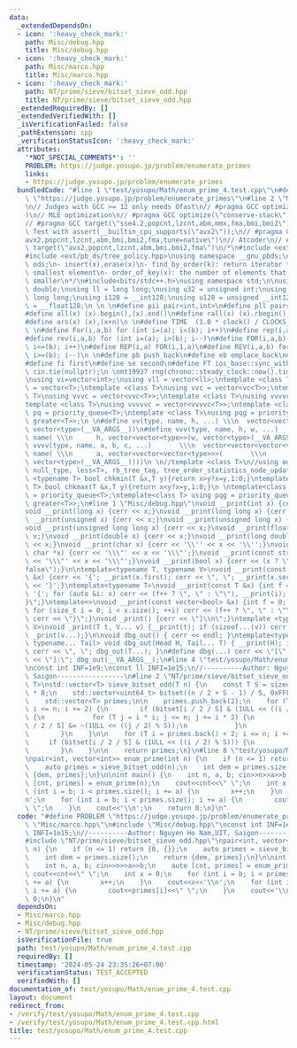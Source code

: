 ```yaml
---
data:
  _extendedDependsOn:
  - icon: ':heavy_check_mark:'
    path: Misc/debug.hpp
    title: Misc/debug.hpp
  - icon: ':heavy_check_mark:'
    path: Misc/marco.hpp
    title: Misc/marco.hpp
  - icon: ':heavy_check_mark:'
    path: NT/prime/sieve/bitset_sieve_odd.hpp
    title: NT/prime/sieve/bitset_sieve_odd.hpp
  _extendedRequiredBy: []
  _extendedVerifiedWith: []
  _isVerificationFailed: false
  _pathExtension: cpp
  _verificationStatusIcon: ':heavy_check_mark:'
  attributes:
    '*NOT_SPECIAL_COMMENTS*': ''
    PROBLEM: https://judge.yosupo.jp/problem/enumerate_primes
    links:
    - https://judge.yosupo.jp/problem/enumerate_primes
  bundledCode: "#line 1 \"test/yosupo/Math/enum_prime_4.test.cpp\"\n#define PROBLEM\
    \ \"https://judge.yosupo.jp/problem/enumerate_primes\"\n#line 2 \"Misc/marco.hpp\"\
    \n// Judges with GCC >= 12 only needs Ofast\n// #pragma GCC optimize(\"O3,no-stack-protector,fast-math,unroll-loops,tree-vectorize\"\
    )\n// MLE optimization\n// #pragma GCC optimize(\"conserve-stack\")\n// Old judges\n\
    // #pragma GCC target(\"sse4.2,popcnt,lzcnt,abm,mmx,fma,bmi,bmi2\")\n// New judges.\
    \ Test with assert(__builtin_cpu_supports(\"avx2\"));\n// #pragma GCC target(\"\
    avx2,popcnt,lzcnt,abm,bmi,bmi2,fma,tune=native\")\n// Atcoder\n// #pragma GCC\
    \ target(\"avx2,popcnt,lzcnt,abm,bmi,bmi2,fma\")\n/*\n#include <ext/pb_ds/assoc_container.hpp>\n\
    #include <ext/pb_ds/tree_policy.hpp>\nusing namespace __gnu_pbds;\ntypedef tree<int,null_type,less<int>,rb_tree_tag,tree_order_statistics_node_update>\
    \ ods;\n- insert(x),erase(x)\n- find_by_order(k): return iterator to the k-th\
    \ smallest element\n- order_of_key(x): the number of elements that are strictly\
    \ smaller\n*/\n#include<bits/stdc++.h>\nusing namespace std;\n\nusing ld = long\
    \ double;\nusing ll = long long;\nusing u32 = unsigned int;\nusing u64 = unsigned\
    \ long long;\nusing i128 = __int128;\nusing u128 = unsigned __int128;\nusing f128\
    \ = __float128;\n \n \n#define pii pair<int,int>\n#define pll pair<ll,ll>\n \n\
    #define all(x) (x).begin(),(x).end()\n#define rall(x) (x).rbegin(),(x).rend()\n\
    #define ars(x) (x),(x+n)\n \n#define TIME  (1.0 * clock() / CLOCKS_PER_SEC)\n\
    \ \n#define For(i,a,b) for (int i=(a); i<(b); i++)\n#define rep(i,a) For(i,0,a)\n\
    #define rev(i,a,b) for (int i=(a); i>(b); i--)\n#define FOR(i,a,b) for (int i=(a);\
    \ i<=(b); i++)\n#define REP(i,a) FOR(i,1,a)\n#define REV(i,a,b) for (int i=(a);\
    \ i>=(b); i--)\n \n#define pb push_back\n#define eb emplace_back\n#define mp make_pair\n\
    #define fi first\n#define se second\n#define FT ios_base::sync_with_stdio(false);\
    \ cin.tie(nullptr);\n \nmt19937 rng(chrono::steady_clock::now().time_since_epoch().count());\n\
    \nusing vi=vector<int>;\nusing vll = vector<ll>;\ntemplate <class T>\nusing vc\
    \ = vector<T>;\ntemplate <class T>\nusing vvc = vector<vc<T>>;\ntemplate <class\
    \ T>\nusing vvvc = vector<vvc<T>>;\ntemplate <class T>\nusing vvvvc = vector<vvvc<T>>;\n\
    template <class T>\nusing vvvvvc = vector<vvvvc<T>>;\ntemplate <class T>\nusing\
    \ pq = priority_queue<T>;\ntemplate <class T>\nusing pqg = priority_queue<T, vector<T>,\
    \ greater<T>>;\n \n#define vv(type, name, h, ...) \\\n  vector<vector<type>> name(h,\
    \ vector<type>(__VA_ARGS__))\n#define vvv(type, name, h, w, ...)   \\\n  vector<vector<vector<type>>>\
    \ name( \\\n      h, vector<vector<type>>(w, vector<type>(__VA_ARGS__)))\n#define\
    \ vvvv(type, name, a, b, c, ...)       \\\n  vector<vector<vector<vector<type>>>>\
    \ name( \\\n      a, vector<vector<vector<type>>>(       \\\n             b, vector<vector<type>>(c,\
    \ vector<type>(__VA_ARGS__))))\n \n//template <class T>\n//using ods =\n//   tree<T,\
    \ null_type, less<T>, rb_tree_tag, tree_order_statistics_node_update>;\n \ntemplate\
    \ <typename T> bool chkmin(T &x,T y){return x>y?x=y,1:0;}\ntemplate <typename\
    \ T> bool chkmax(T &x,T y){return x<y?x=y,1:0;}\n \ntemplate<class T> using pq\
    \ = priority_queue<T>;\ntemplate<class T> using pqg = priority_queue<T, vector<T>,\
    \ greater<T>>;\n#line 1 \"Misc/debug.hpp\"\nvoid __print(int x) {cerr << x;}\n\
    void __print(long x) {cerr << x;}\nvoid __print(long long x) {cerr << x;}\nvoid\
    \ __print(unsigned x) {cerr << x;}\nvoid __print(unsigned long x) {cerr << x;}\n\
    void __print(unsigned long long x) {cerr << x;}\nvoid __print(float x) {cerr <<\
    \ x;}\nvoid __print(double x) {cerr << x;}\nvoid __print(long double x) {cerr\
    \ << x;}\nvoid __print(char x) {cerr << '\\'' << x << '\\'';}\nvoid __print(const\
    \ char *x) {cerr << '\\\"' << x << '\\\"';}\nvoid __print(const string &x) {cerr\
    \ << '\\\"' << x << '\\\"';}\nvoid __print(bool x) {cerr << (x ? \"true\" : \"\
    false\");}\n\ntemplate<typename T, typename V>\nvoid __print(const pair<T, V>\
    \ &x) {cerr << '{'; __print(x.first); cerr << \", \"; __print(x.second); cerr\
    \ << '}';}\ntemplate<typename T>\nvoid __print(const T &x) {int f = 0; cerr <<\
    \ '{'; for (auto &i: x) cerr << (f++ ? \", \" : \"\"), __print(i); cerr << \"\
    }\";}\ntemplate<>\nvoid __print(const vector<bool> &x) {int f = 0; cerr << '{';\
    \ for (size_t i = 0; i < x.size(); ++i) cerr << (f++ ? \", \" : \"\"), __print(x[i]);\
    \ cerr << \"}\";}\nvoid _print() {cerr << \"]\\n\";}\ntemplate <typename T, typename...\
    \ V>\nvoid _print(T t, V... v) {__print(t); if (sizeof...(v)) cerr << \", \";\
    \ _print(v...);}\n\nvoid dbg_out() { cerr << endl; }\ntemplate<typename Head,\
    \ typename... Tail> void dbg_out(Head H, Tail... T) { __print(H); if (sizeof...(T))\
    \ cerr << \", \"; dbg_out(T...); }\n#define dbg(...) cerr << \"[\" << #__VA_ARGS__\
    \ << \"]:\"; dbg_out(__VA_ARGS__);\n#line 4 \"test/yosupo/Math/enum_prime_4.test.cpp\"\
    \nconst int INF=1e9;\nconst ll INFI=1e15;\n//----------Author: Nguyen Ho Nam,UIT,\
    \ Saigon-----------------\n#line 2 \"NT/prime/sieve/bitset_sieve_odd.hpp\"\ntemplate<class\
    \ T>\nstd::vector<T> sieve_bitset_odd(T n) {\n    const T S = sizeof(uint64_t)\
    \ * 8;\n    std::vector<uint64_t> bitset((n / 2 + S - 1) / S, 0xFFFFFFFFFFFFFFFFULL);\n\
    \    std::vector<T> primes;\n\n    primes.push_back(2);\n    for (T i = 3; i *\
    \ i <= n; i += 2) {\n        if (bitset[i / 2 / S] & (1ULL << ((i / 2) % S)))\
    \ {\n            for (T j = i * i; j <= n; j += i * 2) {\n                bitset[j\
    \ / 2 / S] &= ~(1ULL << ((j / 2) % S));\n            }\n            primes.push_back(i);\n\
    \        }\n    }\n\n    for (T i = primes.back() + 2; i <= n; i += 2) {\n   \
    \     if (bitset[i / 2 / S] & (1ULL << ((i / 2) % S))) {\n            primes.push_back(i);\n\
    \        }\n    }\n\n    return primes;\n}\n#line 8 \"test/yosupo/Math/enum_prime_4.test.cpp\"\
    \npair<int, vector<int>> enum_prime(int n) {\n    if (n <= 1) return {0, {}};\n\
    \    auto primes = sieve_bitset_odd(n);\n    int dem = primes.size();\n    return\
    \ {dem, primes};\n}\n\nint main() {\n    int n, a, b; cin>>n>>a>>b;\n    auto\
    \ [cnt, primes] = enum_prime(n);\n    cout<<cnt<<\" \";\n    int x = 0;\n    for\
    \ (int i = b; i < primes.size(); i += a) {\n        x++;\n    }\n    cout<<x<<'\\\
    n';\n    for (int i = b; i < primes.size(); i += a) {\n        cout<<primes[i]<<\"\
    \ \";\n    }\n    cout<<'\\n';\n    return 0;\n}\n"
  code: "#define PROBLEM \"https://judge.yosupo.jp/problem/enumerate_primes\"\n#include\
    \ \"Misc/marco.hpp\"\n#include \"Misc/debug.hpp\"\nconst int INF=1e9;\nconst ll\
    \ INFI=1e15;\n//----------Author: Nguyen Ho Nam,UIT, Saigon-----------------\n\
    #include \"NT/prime/sieve/bitset_sieve_odd.hpp\"\npair<int, vector<int>> enum_prime(int\
    \ n) {\n    if (n <= 1) return {0, {}};\n    auto primes = sieve_bitset_odd(n);\n\
    \    int dem = primes.size();\n    return {dem, primes};\n}\n\nint main() {\n\
    \    int n, a, b; cin>>n>>a>>b;\n    auto [cnt, primes] = enum_prime(n);\n   \
    \ cout<<cnt<<\" \";\n    int x = 0;\n    for (int i = b; i < primes.size(); i\
    \ += a) {\n        x++;\n    }\n    cout<<x<<'\\n';\n    for (int i = b; i < primes.size();\
    \ i += a) {\n        cout<<primes[i]<<\" \";\n    }\n    cout<<'\\n';\n    return\
    \ 0;\n}\n"
  dependsOn:
  - Misc/marco.hpp
  - Misc/debug.hpp
  - NT/prime/sieve/bitset_sieve_odd.hpp
  isVerificationFile: true
  path: test/yosupo/Math/enum_prime_4.test.cpp
  requiredBy: []
  timestamp: '2024-05-24 23:35:26+07:00'
  verificationStatus: TEST_ACCEPTED
  verifiedWith: []
documentation_of: test/yosupo/Math/enum_prime_4.test.cpp
layout: document
redirect_from:
- /verify/test/yosupo/Math/enum_prime_4.test.cpp
- /verify/test/yosupo/Math/enum_prime_4.test.cpp.html
title: test/yosupo/Math/enum_prime_4.test.cpp
---
```

